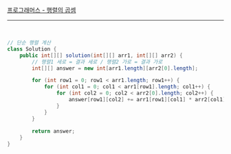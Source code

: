 [프로그래머스 - 행렬의 곱셈](https://school.programmers.co.kr/learn/courses/30/lessons/12949)


---

<br/>

```java
// 단순 행렬 계산
class Solution {
    public int[][] solution(int[][] arr1, int[][] arr2) {
        // 행렬1 세로 = 결과 세로 / 행렬2 가로 = 결과 가로
        int[][] answer = new int[arr1.length][arr2[0].length];

		for (int row1 = 0; row1 < arr1.length; row1++) {
			for (int col1 = 0; col1 < arr1[row1].length; col1++) {
				for (int col2 = 0; col2 < arr2[0].length; col2++) {
					answer[row1][col2] += arr1[row1][col1] * arr2[col1][col2];
				}
			}
		}
        
        return answer;
    }
}
```